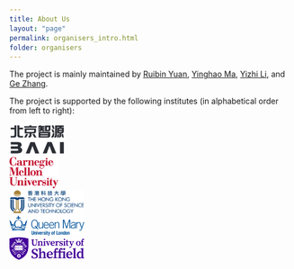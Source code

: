 ```yaml
---
title: About Us
layout: "page"
permalink: organisers_intro.html
folder: organisers
---
```


The project is mainly maintained by [Ruibin Yuan](https://twitter.com/abc43992899), [Yinghao Ma](https://twitter.com/nicolaus625), [Yizhi Li](https://twitter.com/yizhilll), and [Ge Zhang](https://twitter.com/GeZhang86038849).


The project is supported by the following institutes (in alphabetical order from left to right):

<div class="row">
         <!-- <div class="col-lg-12"> -->
             <!-- <h2 class="page-header">Quick Links</h2> -->
         <!-- </div> -->
         <div class="col-md-2 col-sm-6">
             <!-- <div class="panel panel-default text-center"> -->
                 <div class="panel-heading">
                     <a href="https://www.baai.ac.cn/" target="_blank"><span class="fa-stack fa-3x">
                           <!-- <i class="fa fa-circle fa-stack-2x text-primary"></i>
                           <i class="fa fa-tree fa-stack-1x fa-inverse"></i> -->
                           <img style="max-width:75pt;overflow:hidden;" src="images/logos/baai.png" alt="Beijing Academy of Artificial Intelligence">
                     </span></a>
                 </div>
                 <!-- <div class="panel-body">
                     <h4>Getting started</h4>
                     <p>Lorem ipsum dolor sit amet, consectetur adipisicing elit.</p>
                     <a href="tag_getting_started.html" class="btn btn-primary">Learn More</a>
                 </div> -->
             <!-- </div> -->
         </div>
         <div class="col-md-2 col-sm-6">
             <!-- <div class="panel panel-default text-center"> -->
                 <div class="panel-heading">
                     <a href="https://www.cmu.edu/" target="_blank"><span class="fa-stack fa-3x">
                           <!-- <i class="fa fa-circle fa-stack-2x text-primary"></i>
                           <i class="fa fa-tree fa-stack-1x fa-inverse"></i> -->
                           <img style="max-width:65pt;overflow:hidden;" src="images/logos/cmu.png" alt="Carnegie Mellon University">
                     </span></a>
                 </div>
                 <!-- <div class="panel-body">
                     <h4>Getting started</h4>
                     <p>Lorem ipsum dolor sit amet, consectetur adipisicing elit.</p>
                     <a href="tag_getting_started.html" class="btn btn-primary">Learn More</a>
                 </div> -->
             <!-- </div> -->
         </div>
         <div class="col-md-2 col-sm-6">
             <!-- <div class="panel panel-default text-center"> -->
                 <div class="panel-heading">
                     <a href="https://hkust.edu.hk/" target="_blank"><span class="fa-stack fa-3x">
                           <!-- <i class="fa fa-circle fa-stack-2x text-primary"></i>
                           <i class="fa fa-tree fa-stack-1x fa-inverse"></i> -->
                           <img style="max-width:100pt;overflow:hidden;" src="images/logos/hkust.png" alt="Hong Kong University of Science and Technology">
                     </span></a>
                 </div>
                 <!-- <div class="panel-body">
                     <h4>Getting started</h4>
                     <p>Lorem ipsum dolor sit amet, consectetur adipisicing elit.</p>
                     <a href="tag_getting_started.html" class="btn btn-primary">Learn More</a>
                 </div> -->
             <!-- </div> -->
         </div>
         <div class="col-md-2 col-sm-6">
             <!-- <div class="panel panel-default text-center"> -->
                 <div class="panel-heading">
                     <a href="https://www.qmul.ac.uk/" target="_blank"><span class="fa-stack fa-3x">
                           <!-- <i class="fa fa-circle fa-stack-2x text-primary"></i>
                           <i class="fa fa-tree fa-stack-1x fa-inverse"></i> -->
                           <img style="max-width:100pt;overflow:hidden;" src="images/logos/qmul.png" alt="Queen Mary University of London">
                     </span></a>
                 </div>
                 <!-- <div class="panel-body">
                     <h4>Getting started</h4>
                     <p>Lorem ipsum dolor sit amet, consectetur adipisicing elit.</p>
                     <a href="tag_getting_started.html" class="btn btn-primary">Learn More</a>
                 </div> -->
             <!-- </div> -->
         </div>
         <div class="col-md-2 col-sm-6">
             <!-- <div class="panel panel-default text-center"> -->
                 <div class="panel-heading">
                     <a href="https://www.sheffield.ac.uk/" target="_blank"><span class="fa-stack fa-3x">
                           <!-- <i class="fa fa-circle fa-stack-2x text-primary"></i>
                           <i class="fa fa-tree fa-stack-1x fa-inverse"></i> -->
                           <img style="max-width:100pt;overflow:hidden;" src="images/logos/tuos.png" alt="The University of Sheffield">
                     </span></a>
                 </div>
                 <!-- <div class="panel-body">
                     <h4>Getting started</h4>
                     <p>Lorem ipsum dolor sit amet, consectetur adipisicing elit.</p>
                     <a href="tag_getting_started.html" class="btn btn-primary">Learn More</a>
                 </div> -->
             <!-- </div> -->
         </div>

</div>



<!-- The MARBLE benchmark is organised by the following institutes (in alphabetical order).
- Beijing Academy of Artificial Intelligence
- Carnegie Mellon University
- Hong Kong University of Science and Technology
- Queen Mary University of London
- The University of Sheffield  -->